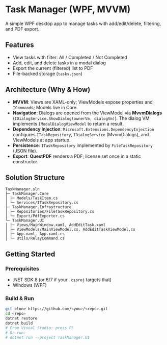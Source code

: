 # Task Manager (WPF, MVVM)

A simple WPF desktop app to manage tasks with add/edit/delete, filtering, and PDF export.

## Features
- View tasks with filter: All / Completed / Not Completed
- Add, edit, and delete tasks in a modal dialog
- Export the current (filtered) list to PDF
- File-backed storage (`tasks.json`)

## Architecture (Why & How)
- **MVVM**: Views are XAML-only; ViewModels expose properties and `ICommand`s; Models live in Core.
- **Navigation**: Dialogs are opened from the ViewModel via **MvvmDialogs** (`IDialogService.ShowDialog(ownerVm, dialogVm)`). The dialog VM implements `IModalDialogViewModel` to return a result.
- **Dependency Injection**: `Microsoft.Extensions.DependencyInjection` configures `ITaskRepository`, `IDialogService` (MvvmDialogs), and ViewModels at app startup.
- **Persistence**: `ITaskRepository` implemented by `FileTaskRepository` (JSON file).
- **Export**: **QuestPDF** renders a PDF; license set once in a static constructor.

## Solution Structure
~~~
TaskManager.sln
├─ TaskManager.Core
│ ├─ Models/TaskItem.cs
│ └─ Services/ITaskRepository.cs
├─ TaskManager.Infrastructure
│ ├─ Repositories/FileTaskRepository.cs
│ └─ Export/PdfExporter.cs
└─ TaskManager.UI
│ ├─ Views/MainWindow.xaml, AddEditTask.xaml
│ ├─ ViewModels/MainViewModel.cs, AddEditTaskViewModel.cs
│ ├─ App.xaml, App.xaml.cs
│ └─ Utils/RelayCommand.cs
~~~

## Getting Started

### Prerequisites
- .NET SDK 8 (or 6/7 if your `.csproj` targets that)
- Windows (WPF)

### Build & Run
```bash
git clone https://github.com/<you>/<repo>.git
cd <repo>
dotnet restore
dotnet build
# From Visual Studio: press F5
# Or run:
# dotnet run --project TaskManager.UI

